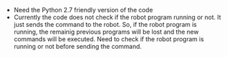 - Need the Python 2.7 friendly version of the code
- Currently the code does not check if the robot program running or not. It just sends the command to the robot. 
    So, if the robot program is running, the remainig previous programs will be lost and the new commands will be executed. 
    Need to check if the robot program is running or not before sending the command.